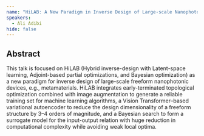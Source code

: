 ```yaml
---
name: "HiLAB: A New Paradigm in Inverse Design of Large-scale Nanophotonic Devices"
speakers:
  - Ali Adibi
hide: false
---
```



## Abstract

This talk is focused on HiLAB (Hybrid inverse-design with Latent-space learning, Adjoint-based partial optimizations, and Bayesian optimization) as a new paradigm for inverse design of large-scale freeform nanophotonic devices, e.g., metamaterials. HiLAB integrates early-terminated topological optimization combined with image augmentation to generate a reliable training set for machine learning algorithms, a Vision Transformer–based variational autoencoder to reduce the design dimensionality of a freeform structure by 3–4 orders of magnitude, and a Bayesian search to form a surrogate model for the input-output relation with huge reduction in computational complexity while avoiding weak local optima.

